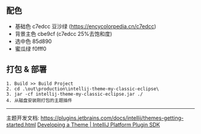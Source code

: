 

## 配色

- 基础色  c7edcc 豆沙绿 (https://encycolorpedia.cn/c7edcc)
- 背景主色  cbe9cf (c7edcc 25%去饱和度)
- 选中色  85d890
- 蜜瓜绿  f0fff0

## 打包 & 部署

```
1. Build >> Build Project
2. cd .\out\production\intellij-theme-my-classic-eclipse\
3. jar -cf intellij-theme-my-classic-eclipse.jar ./
4. 从磁盘安装刚打包的主题插件
```

---

主题开发文档:
https://plugins.jetbrains.com/docs/intellij/themes-getting-started.html
[Developing a Theme | IntelliJ Platform Plugin SDK](https://plugins.jetbrains.com/docs/intellij/developing-themes.html)